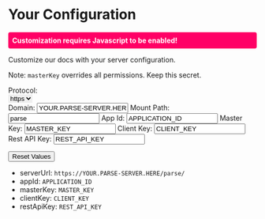 # Your Configuration

<noscript>
<p style='padding:8px;color:#fff;background:#f06;border-radius:4px;font-weight:bold'>Customization requires Javascript to be enabled!</p>
</noscript>
Customize our docs with your server configuration.

Note: `masterKey` overrides all permissions. Keep this secret.

Protocol:<br/>
<select id='parse-server-custom-protocol' class='custom-server-option' style='border:none' title='Set your access protocol here.' defaultval='https'>
    <option value='https'>https</option>
    <option value='http'>http</option>
</select><br/>
Domain:
<input id='parse-server-custom-url' class='custom-server-option' type='text' placeholder='your.domain.com, your.domain.com:1337' value='YOUR.PARSE-SERVER.HERE' defaultval='YOUR.PARSE-SERVER.HERE' title='Set your parse server domain here.' autocorrect='off' spellcheck='false'>
Mount Path:
<input id='parse-server-custom-mount' class='custom-server-option' type='text' placeholder='your-mount-path, /your-mount-path/' value='parse' defaultval='parse' title='Set your mount path here.' autocorrect='off' spellcheck='false'>
App Id:
<input id='parse-server-custom-appid' class='custom-server-option' type='text' placeholder='your-app-id-here' value='APPLICATION_ID' defaultval='APPLICATION_ID' title='Set your app id here.' autocorrect='off' spellcheck='false'>
Master Key:
<input id='parse-server-custom-masterkey' class='custom-server-option' type='text' placeholder='your-master-key-here' value='MASTER_KEY' defaultval='MASTER_KEY' title='Set your master key here.' autocorrect='off' spellcheck='false'>
Client Key:
<input id='parse-server-custom-clientkey' class='custom-server-option' type='text' placeholder='your-client-key-here' value='CLIENT_KEY' defaultval='CLIENT_KEY' title='Set your client key here here.' autocorrect='off' spellcheck='false'>
Rest API Key:
<input id='parse-server-custom-restapikey' class='custom-server-option' type='text' placeholder='your-rest-api-key-here' value='REST_API_KEY' defaultval='REST_API_KEY' title='Set your rest api key here here.' autocorrect='off' spellcheck='false'>

<input id='parse-server-custom-values-reset' class='custom-server-option' style='color:#000' type='button' value='Reset Values' title='Resets server values to their defaults.'>

- serverUrl: <code class="highlighter-rouge"><span class="custom-parse-server-protocol">https</span>://<span class="custom-parse-server-url">YOUR.PARSE-SERVER.HERE</span><span class="custom-parse-server-mount">/parse/</span></code>
- appId: <code class="highlighter-rouge"><span class="custom-parse-server-appid">APPLICATION_ID</span></code>
- masterKey: <code class="highlighter-rouge"><span class="custom-parse-server-masterkey">MASTER_KEY</span></code>
- clientKey: <code class="highlighter-rouge"><span class="custom-parse-server-clientkey">CLIENT_KEY</span></code>
- restApiKey: <code class="highlighter-rouge"><span class="custom-parse-server-restapikey">REST_API_KEY</span></code>
